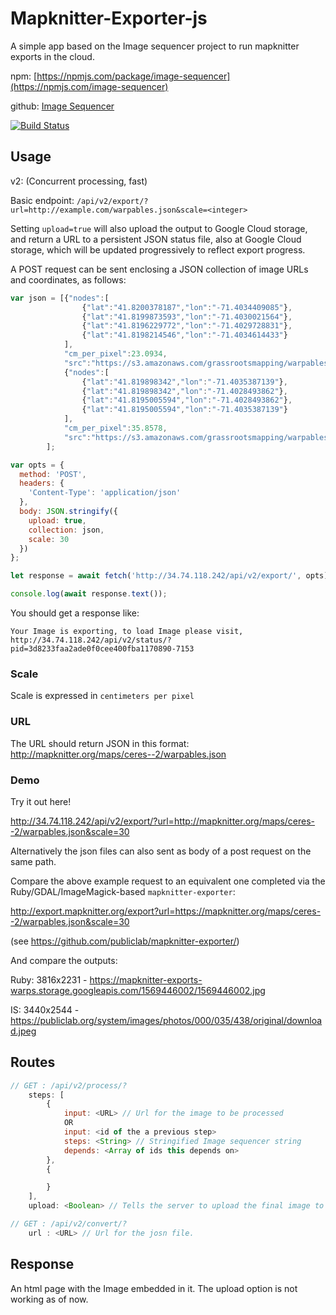 # Mapknitter-Exporter-js
A simple app based on the Image sequencer project to run mapknitter exports in the cloud.

npm: [https://npmjs.com/package/image-sequencer](https://npmjs.com/image-sequencer)

github: [Image Sequencer](https://github.com/publiclab/image-sequencer)

[![Build Status](https://travis-ci.org/publiclab/image-sequencer-app.svg?branch=main)](https://travis-ci.org/publiclab/image-sequencer-app)

## Usage

v2: (Concurrent processing, fast)

Basic endpoint: `/api/v2/export/?url=http://example.com/warpables.json&scale=<integer>`

Setting `upload=true` will also upload the output to Google Cloud storage, and return a URL to a persistent JSON status file, also at Google Cloud storage, which will be updated progressively to reflect export progress.

A POST request can be sent enclosing a JSON collection of image URLs and coordinates, as follows:

```js
var json = [{"nodes":[
                {"lat":"41.8200378187","lon":"-71.4034409085"},
                {"lat":"41.8199873593","lon":"-71.4030021564"},
                {"lat":"41.8196229772","lon":"-71.4029728831"},
                {"lat":"41.8198214546","lon":"-71.4034614433"}
            ],
            "cm_per_pixel":23.0934,
            "src":"https://s3.amazonaws.com/grassrootsmapping/warpables/312455/test.png"},
            {"nodes":[
                {"lat":"41.819898342","lon":"-71.4035387139"},
                {"lat":"41.819898342","lon":"-71.4028493862"},
                {"lat":"41.8195005594","lon":"-71.4028493862"},
                {"lat":"41.8195005594","lon":"-71.4035387139"}
            ],
            "cm_per_pixel":35.8578,
            "src":"https://s3.amazonaws.com/grassrootsmapping/warpables/320983/test.png"}
        ];

var opts = {
  method: 'POST',
  headers: {
    'Content-Type': 'application/json'
  },
  body: JSON.stringify({ 
    upload: true,
    collection: json,
    scale: 30
  })
};

let response = await fetch('http://34.74.118.242/api/v2/export/', opts);

console.log(await response.text());
```

You should get a response like: 

```
Your Image is exporting, to load Image please visit, http://34.74.118.242/api/v2/status/?pid=3d8233faa2ade0f0cee400fba1170890-7153
```

### Scale

Scale is expressed in `centimeters per pixel`

### URL

The URL should return JSON in this format: http://mapknitter.org/maps/ceres--2/warpables.json

### Demo

Try it out here!

http://34.74.118.242/api/v2/export/?url=http://mapknitter.org/maps/ceres--2/warpables.json&scale=30

Alternatively the json files can also sent as body of a post request on the same path.

Compare the above example request to an equivalent one completed via the Ruby/GDAL/ImageMagick-based `mapknitter-exporter`: 

http://export.mapknitter.org/export?url=https://mapknitter.org/maps/ceres--2/warpables.json&scale=30

(see https://github.com/publiclab/mapknitter-exporter/)

And compare the outputs:

Ruby: 3816x2231 - https://mapknitter-exports-warps.storage.googleapis.com/1569446002/1569446002.jpg

IS: 3440x2544 - https://publiclab.org/system/images/photos/000/035/438/original/download.jpeg

## Routes
```js
// GET : /api/v2/process/?
    steps: [
        {
            input: <URL> // Url for the image to be processed
            OR
            input: <id of the a previous step>
            steps: <String> // Stringified Image sequencer string
            depends: <Array of ids this depends on>
        },
        {

        }
    ],
    upload: <Boolean> // Tells the server to upload the final image to the cloud

```
```js
// GET : /api/v2/convert/?
    url : <URL> // Url for the josn file.

```

## Response
An html page with the Image embedded in it. The upload option is not working as of now.

